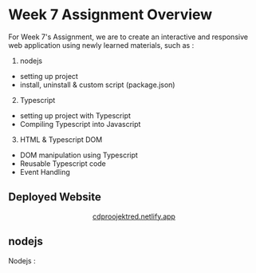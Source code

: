# Week 7 Assignment Overview

For Week 7's Assignment, we are to create an interactive and responsive web application using newly learned materials, such as :
1. nodejs
- setting up project
- install, uninstall & custom script (package.json)
2. Typescript 
- setting up project with Typescript
- Compiling Typescript into Javascript
3. HTML & Typescript DOM
- DOM manipulation using Typescript
- Reusable Typescript code
- Event Handling

## Deployed Website
<p align="center">
<a href="https://cdproojektred.netlify.app/">cdproojektred.netlify.app</a>
</p>

## nodejs

Nodejs
: 